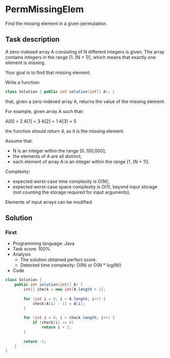 # PermMissingElem

Find the missing element in a given permutation.

## Task description

A zero-indexed array A consisting of N different integers is given. The array contains integers in the range [1..(N + 1)], which means that exactly one element is missing.

Your goal is to find that missing element.

Write a function:

```java
class Solution { public int solution(int[] A); }
```

that, given a zero-indexed array A, returns the value of the missing element.

For example, given array A such that:

  A[0] = 2  A[1] = 3  A[2] = 1  A[3] = 5

the function should return 4, as it is the missing element.

Assume that:

* N is an integer within the range [0..100,000];
* the elements of A are all distinct;
* each element of array A is an integer within the range [1..(N + 1)].

Complexity:

* expected worst-case time complexity is O(N);
* expected worst-case space complexity is O(1), beyond input storage (not counting the storage required for input arguments).

Elements of input arrays can be modified.

## Solution

### First

* Programming language: Java
* Task score: 100%
* Analysis
  - The solution obtained perfect score.
  - Detected time complexity: O(N) or O(N * log(N))
* Code

```java
class Solution {
    public int solution(int[] A) {
        int[] check = new int[A.length + 1];
        
        for (int i = 0; i < A.length; i++) {
            check[A[i] - 1] = A[i];
        }
        
        for (int i = 0; i < check.length; i++) {
            if (check[i] == 0)
                return i + 1;
        }
        
        return -1;
    }
}
```
